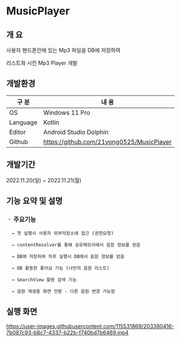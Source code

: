 # MusicPlayer

## 개 요

사용자 핸드폰안에 있는 Mp3 파일을 DB에 저장하여

리스트화 시킨 Mp3 Player 개발

## 개발환경

| 구 분 | 내 용 |
| --- | --- |
| OS | Windows 11 Pro |
| Language | Kotlin |
| Editor | Android Studio Dolphin |
| Github | https://github.com/21yong0525/MusicPlayer |

## 개발기간

2022.11.20(일) ~ 2022.11.21(월)

## 기능 요약 및 설명

### ㆍ 주요기능

      → 첫 실행시 사용자 외부저장소에 접근 (권한요청)
    
      → contentResolver를 통해 공유메모리에서 음원 정보를 얻음
  
      → DB에 저장하여 차후 실행시 DB에서 음원 정보를 얻음
      
      → DB 활용한 좋아요 기능 (나만의 음원 리스트)
      
      → SearchView 활용 검색 기능
      
      → 음원 재생중 화면 전환 - 다른 음원 변경 가능함
      
## 실행 화면

https://user-images.githubusercontent.com/115531869/203380416-7b087c93-b8c7-4337-b22b-f740bd7b6469.mp4


      
